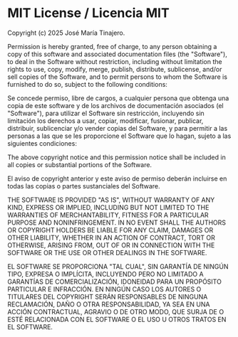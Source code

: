 MIT License / Licencia MIT
==========================

Copyright (c) 2025 José María Tinajero. 

Permission is hereby granted, free of charge, to any person obtaining a copy
of this software and associated documentation files (the "Software"), to deal
in the Software without restriction, including without limitation the rights
to use, copy, modify, merge, publish, distribute, sublicense, and/or sell
copies of the Software, and to permit persons to whom the Software is
furnished to do so, subject to the following conditions:

Se concede permiso, libre de cargos, a cualquier persona que obtenga una copia
de este software y de los archivos de documentación asociados (el "Software"),
para utilizar el Software sin restricción, incluyendo sin limitación los
derechos a usar, copiar, modificar, fusionar, publicar, distribuir,
sublicenciar y/o vender copias del Software, y para permitir a las personas a
las que se les proporcione el Software que lo hagan, sujeto a las siguientes
condiciones:

The above copyright notice and this permission notice shall be included in
all copies or substantial portions of the Software.

El aviso de copyright anterior y este aviso de permiso deberán incluirse en
todas las copias o partes sustanciales del Software.

THE SOFTWARE IS PROVIDED "AS IS", WITHOUT WARRANTY OF ANY KIND, EXPRESS OR
IMPLIED, INCLUDING BUT NOT LIMITED TO THE WARRANTIES OF MERCHANTABILITY,
FITNESS FOR A PARTICULAR PURPOSE AND NONINFRINGEMENT. IN NO EVENT SHALL THE
AUTHORS OR COPYRIGHT HOLDERS BE LIABLE FOR ANY CLAIM, DAMAGES OR OTHER
LIABILITY, WHETHER IN AN ACTION OF CONTRACT, TORT OR OTHERWISE, ARISING FROM,
OUT OF OR IN CONNECTION WITH THE SOFTWARE OR THE USE OR OTHER DEALINGS IN
THE SOFTWARE.

EL SOFTWARE SE PROPORCIONA "TAL CUAL", SIN GARANTÍA DE NINGÚN TIPO, EXPRESA
O IMPLÍCITA, INCLUYENDO PERO NO LIMITADO A GARANTÍAS DE COMERCIALIZACIÓN,
IDONEIDAD PARA UN PROPÓSITO PARTICULAR E INFRACCIÓN. EN NINGÚN CASO LOS
AUTORES O TITULARES DEL COPYRIGHT SERÁN RESPONSABLES DE NINGUNA RECLAMACIÓN,
DAÑO O OTRA RESPONSABILIDAD, YA SEA EN UNA ACCIÓN CONTRACTUAL, AGRAVIO O DE
OTRO MODO, QUE SURJA DE O ESTÉ RELACIONADA CON EL SOFTWARE O EL USO U OTROS
TRATOS EN EL SOFTWARE.
